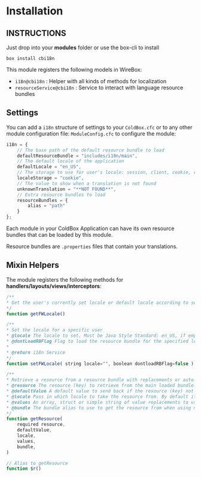 # Installation

## INSTRUCTIONS

Just drop into your **modules** folder or use the box-cli to install

`box install cbi18n`

This module registers the following models in WireBox:

* `i18n@cbi18n` : Helper with all kinds of methods for localization
* `resourceService@cbi18n` : Service to interact with language resource bundles

## Settings

You can add a `i18n` structure of settings to your `ColdBox.cfc` or to any other module configuration file: `ModuleConfig.cfc` to configure the module:

```javascript
i18n = {
    // The base path of the default resource bundle to load
    defaultResourceBundle = "includes/i18n/main",
    // The default locale of the application
    defaultLocale = "en_US",
    // The storage to use for user's locale: session, client, cookie, request
    localeStorage = "cookie",
    // The value to show when a translation is not found
    unknownTranslation = "**NOT FOUND**",
    // Extra resource bundles to load
    resourceBundles = {
        alias = "path"
    }
};
```

Each module in your ColdBox Application can have its own resource bundles that can be loaded by this module.

Resource bundles are `.properties` files that contain your translations.

## Mixin Helpers

The module registers the following methods for **handlers/layouts/views/interceptors**:

```javascript
/**
* Get the user's currently set locale or default locale according to settings
*/
function getFWLocale()

/**
* Set the locale for a specific user
* @locale The locale to set. Must be Java Style Standard: en_US, if empty it will default to the default locale
* @dontLoadRBFlag Flag to load the resource bundle for the specified locale (If not already loaded)
* 
* @return i18n Service
*/
function setFWLocale( string locale="", boolean dontloadRBFlag=false )

/**
* Retrieve a resource from a resource bundle with replacements or auto-loading
* @resource The resource (key) to retrieve from the main loaded bundle.
* @defaultValue A default value to send back if the resource (key) not found
* @locale Pass in which locale to take the resource from. By default it uses the user's current set locale
* @values An array, struct or simple string of value replacements to use on the resource string
* @bundle The bundle alias to use to get the resource from when using multiple resource bundles. By default the bundle name used is 'default'
*/
function getResource(
    required resource,
    defaultValue,
    locale,
    values,
    bundle,
)

// Alias to getResource
function $r()
```

